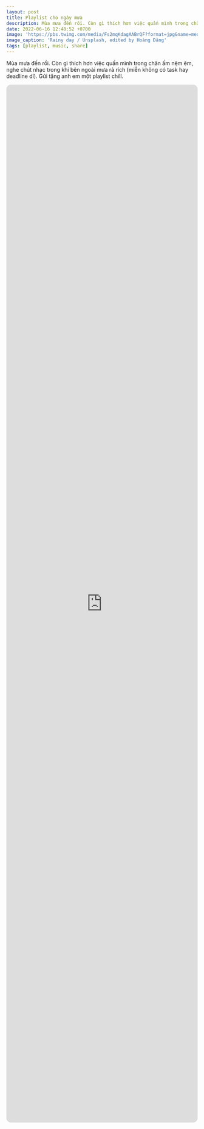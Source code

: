 ```yaml
---
layout: post
title: Playlist cho ngày mưa
description: Mùa mưa đến rồi. Còn gì thích hơn việc quấn mình trong chăn ấm nệm êm, nghe chút nhạc trong khi bên ngoài mưa rả rích. À, miễn không có task hay deadline dí.
date: 2022-06-16 12:48:52 +0700
image: 'https://pbs.twimg.com/media/Fs2mqKdagAABrQF?format=jpg&name=medium'
image_caption: 'Rainy day / Unsplash, edited by Hoàng Đăng'
tags: [playlist, music, share]
---
```


Mùa mưa đến rồi. Còn gì thích hơn việc quấn mình trong chăn ấm nệm êm, nghe chút nhạc trong khi bên ngoài mưa rả rích (miễn không có task hay deadline dí). Gửi tặng anh em một playlist chill.

<iframe style="border-radius:12px" src="https://open.spotify.com/embed/album/5NGMQL0k9iQim4fcGjMnUv" width="100%" height="70%" frameBorder="0" allowfullscreen="" allow="autoplay; clipboard-write; encrypted-media; picture-in-picture" loading="lazy"></iframe>

